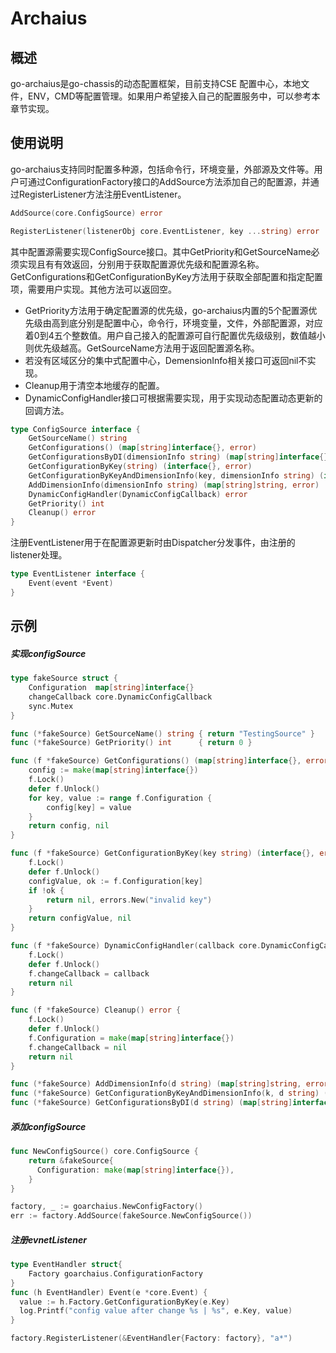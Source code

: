 # Archaius
## 概述

go-archaius是go-chassis的动态配置框架，目前支持CSE 配置中心，本地文件，ENV，CMD等配置管理。如果用户希望接入自己的配置服务中，可以参考本章节实现。

## 使用说明

go-archaius支持同时配置多种源，包括命令行，环境变量，外部源及文件等。用户可通过ConfigurationFactory接口的AddSource方法添加自己的配置源，并通过RegisterListener方法注册EventListener。

```go
AddSource(core.ConfigSource) error
```

```go
RegisterListener(listenerObj core.EventListener, key ...string) error
```

其中配置源需要实现ConfigSource接口。其中GetPriority和GetSourceName必须实现且有有效返回，分别用于获取配置源优先级和配置源名称。GetConfigurations和GetConfigurationByKey方法用于获取全部配置和指定配置项，需要用户实现。其他方法可以返回空。

- GetPriority方法用于确定配置源的优先级，go-archaius内置的5个配置源优先级由高到底分别是配置中心，命令行，环境变量，文件，外部配置源，对应着0到4五个整数值。用户自己接入的配置源可自行配置优先级级别，数值越小则优先级越高。GetSourceName方法用于返回配置源名称。
- 若没有区域区分的集中式配置中心，DemensionInfo相关接口可返回nil不实现。
- Cleanup用于清空本地缓存的配置。
- DynamicConfigHandler接口可根据需要实现，用于实现动态配置动态更新的回调方法。

```go
type ConfigSource interface {
    GetSourceName() string
    GetConfigurations() (map[string]interface{}, error)
    GetConfigurationsByDI(dimensionInfo string) (map[string]interface{}, error)
    GetConfigurationByKey(string) (interface{}, error)
    GetConfigurationByKeyAndDimensionInfo(key, dimensionInfo string) (interface{}, error)
    AddDimensionInfo(dimensionInfo string) (map[string]string, error)
    DynamicConfigHandler(DynamicConfigCallback) error
    GetPriority() int
    Cleanup() error
}
```

注册EventListener用于在配置源更新时由Dispatcher分发事件，由注册的listener处理。

```go
type EventListener interface {
    Event(event *Event)
}
```

## 示例

##### 实现configSource

```go
type fakeSource struct {
	Configuration  map[string]interface{}
	changeCallback core.DynamicConfigCallback
	sync.Mutex
}

func (*fakeSource) GetSourceName() string { return "TestingSource" }
func (*fakeSource) GetPriority() int      { return 0 }

func (f *fakeSource) GetConfigurations() (map[string]interface{}, error) {
	config := make(map[string]interface{})
	f.Lock()
	defer f.Unlock()
	for key, value := range f.Configuration {
		config[key] = value
	}
	return config, nil
}

func (f *fakeSource) GetConfigurationByKey(key string) (interface{}, error) {
	f.Lock()
	defer f.Unlock()
	configValue, ok := f.Configuration[key]
	if !ok {
		return nil, errors.New("invalid key")
	}
	return configValue, nil
}

func (f *fakeSource) DynamicConfigHandler(callback core.DynamicConfigCallback) error {
	f.Lock()
	defer f.Unlock()
	f.changeCallback = callback
	return nil
}

func (f *fakeSource) Cleanup() error {
	f.Lock()
	defer f.Unlock()
	f.Configuration = make(map[string]interface{})
	f.changeCallback = nil
	return nil
}

func (*fakeSource) AddDimensionInfo(d string) (map[string]string, error) { return nil, nil }
func (*fakeSource) GetConfigurationByKeyAndDimensionInfo(k, d string) (interface{}, error) { return nil, nil }
func (*fakeSource) GetConfigurationsByDI(d string) (map[string]interface{}, error) { return nil, nil }

```

##### 添加configSource

```go
func NewConfigSource() core.ConfigSource {
    return &fakeSource{
      Configuration: make(map[string]interface{}),
    }
}
```

```go
factory, _ := goarchaius.NewConfigFactory()
err := factory.AddSource(fakeSource.NewConfigSource())
```

##### 注册evnetListener

```go
type EventHandler struct{
    Factory goarchaius.ConfigurationFactory
}
func (h EventHandler) Event(e *core.Event) { 
  value := h.Factory.GetConfigurationByKey(e.Key)
  log.Printf("config value after change %s | %s", e.Key, value)
}
```

```go
factory.RegisterListener(&EventHandler{Factory: factory}, "a*")
```

